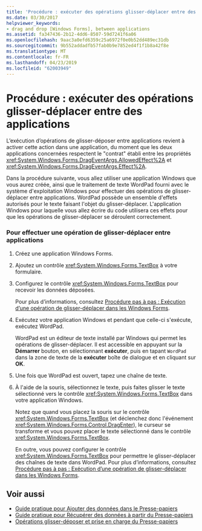 ```yaml
---
title: 'Procédure : exécuter des opérations glisser-déplacer entre des applications'
ms.date: 03/30/2017
helpviewer_keywords:
- drag and drop [Windows Forms], between applications
ms.assetid: fa347436-2b12-4dd6-8507-59d7241f6a06
ms.openlocfilehash: 9aac3a0efd6359c25a6972f0e0b52dd489ec31db
ms.sourcegitcommit: 9b552addadfb57fab0b9e7852ed4f1f1b8a42f8e
ms.translationtype: MT
ms.contentlocale: fr-FR
ms.lasthandoff: 04/23/2019
ms.locfileid: "62003949"
---
```

# <a name="how-to-perform-drag-and-drop-operations-between-applications"></a>Procédure : exécuter des opérations glisser-déplacer entre des applications
L’exécution d’opérations de glisser-déposer entre applications revient à activer cette action dans une application, du moment que les deux applications concernées respectent le "contrat" établi entre les propriétés <xref:System.Windows.Forms.DragEventArgs.AllowedEffect%2A> et <xref:System.Windows.Forms.DragEventArgs.Effect%2A>.  
  
 Dans la procédure suivante, vous allez utiliser une application Windows que vous aurez créée, ainsi que le traitement de texte WordPad fourni avec le système d'exploitation Windows pour effectuer des opérations de glisser-déplacer entre applications. WordPad possède un ensemble d'effets autorisés pour le texte faisant l'objet du glisser-déplacer. L'application Windows pour laquelle vous allez écrire du code utilisera ces effets pour que les opérations de glisser-déplacer se déroulent correctement.  
  
### <a name="to-perform-a-drag-and-drop-procedure-between-applications"></a>Pour effectuer une opération de glisser-déplacer entre applications  
  
1. Créez une application Windows Forms.  
  
2. Ajoutez un contrôle <xref:System.Windows.Forms.TextBox> à votre formulaire.  
  
3. Configurez le contrôle <xref:System.Windows.Forms.TextBox> pour recevoir les données déposées.  
  
     Pour plus d’informations, consultez [Procédure pas à pas : Exécution d’une opération de glisser-déplacer dans les Windows Forms](walkthrough-performing-a-drag-and-drop-operation-in-windows-forms.md).  
  
4. Exécutez votre application Windows et pendant que celle-ci s'exécute, exécutez WordPad.  
  
     WordPad est un éditeur de texte installé par Windows qui permet les opérations de glisser-déplacer. Il est accessible en appuyant sur la **Démarrer** bouton, en sélectionnant **exécuter**, puis en tapant `WordPad` dans la zone de texte de la **exécuter** boîte de dialogue et en cliquant sur **OK**.  
  
5. Une fois que WordPad est ouvert, tapez une chaîne de texte.  
  
6. À l'aide de la souris, sélectionnez le texte, puis faites glisser le texte sélectionné vers le contrôle <xref:System.Windows.Forms.TextBox> dans votre application Windows.  
  
     Notez que quand vous placez la souris sur le contrôle <xref:System.Windows.Forms.TextBox> (et déclenchez donc l'événement <xref:System.Windows.Forms.Control.DragEnter>), le curseur se transforme et vous pouvez placer le texte sélectionné dans le contrôle <xref:System.Windows.Forms.TextBox>.  
  
     En outre, vous pouvez configurer le contrôle <xref:System.Windows.Forms.TextBox> pour permettre le glisser-déplacer des chaînes de texte dans WordPad. Pour plus d’informations, consultez [Procédure pas à pas : Exécution d’une opération de glisser-déplacer dans les Windows Forms](walkthrough-performing-a-drag-and-drop-operation-in-windows-forms.md).  
  
## <a name="see-also"></a>Voir aussi

- [Guide pratique pour Ajouter des données dans le Presse-papiers](how-to-add-data-to-the-clipboard.md)
- [Guide pratique pour Récupérer des données à partir du Presse-papiers](how-to-retrieve-data-from-the-clipboard.md)
- [Opérations glisser-déposer et prise en charge du Presse-papiers](drag-and-drop-operations-and-clipboard-support.md)
